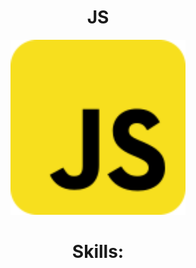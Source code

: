 <h1 align="center">JS</h1>
<p align="center">
  <img src="JS_skills/js_skill.png" width=280>
</p>
 
<h3>  
<samp>

</samp>
</h3>
<h1 align="center">Skills:</h1>

